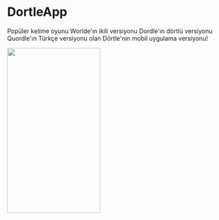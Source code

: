 # DortleApp
Popüler kelime oyunu Worlde'ın ikili versiyonu Dordle'ın dörtlü versiyonu Quordle'ın Türkçe versiyonu olan Dörtle'nin mobil uygulama versiyonu!


<img src="https://imgur.com/a/h79lZOz.jpg" width="216" height="384">
